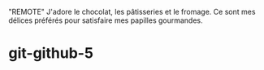 "REMOTE"
J'adore le chocolat, les pâtisseries et le fromage. Ce sont mes délices préférés pour satisfaire mes papilles gourmandes.
# git-github-5

